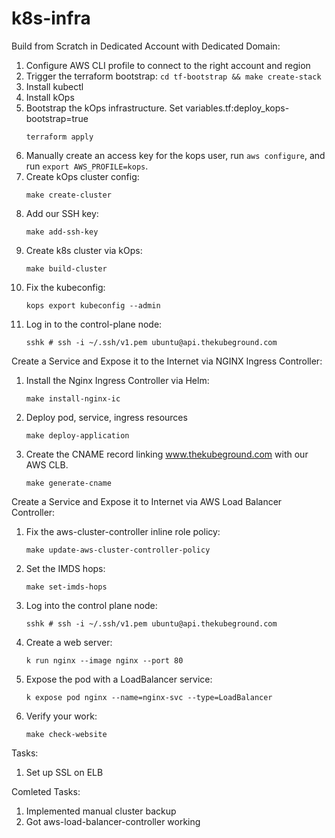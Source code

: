 # k8s-infra

Build from Scratch in Dedicated Account with Dedicated Domain:
1. Configure AWS CLI profile to connect to the right account and region
1. Trigger the terraform bootstrap:
    ```cd tf-bootstrap && make create-stack```
1. Install kubectl
1. Install kOps
1. Bootstrap the kOps infrastructure. Set variables.tf:deploy_kops-bootstrap=true
    ```
    terraform apply
    ```
1. Manually create an access key for the kops user, run `aws configure`, and run `export AWS_PROFILE=kops`.
1. Create kOps cluster config:
    ```
    make create-cluster
    ```
1. Add our SSH key:
    ```
    make add-ssh-key
    ```
1. Create k8s cluster via kOps:
    ```
    make build-cluster
    ```
1. Fix the kubeconfig:
    ```
    kops export kubeconfig --admin
    ```
1. Log in to the control-plane node:
    ```
    sshk # ssh -i ~/.ssh/v1.pem ubuntu@api.thekubeground.com
    ```

Create a Service and Expose it to the Internet via NGINX Ingress Controller:
1. Install the Nginx Ingress Controller via Helm:
    ```
    make install-nginx-ic
    ```
2. Deploy pod, service, ingress resources
    ```
    make deploy-application
    ```
3. Create the CNAME record linking www.thekubeground.com with our AWS CLB.
    ```
    make generate-cname
    ```


Create a Service and Expose it to Internet via AWS Load Balancer Controller:

1. Fix the aws-cluster-controller inline role policy:
    ```
    make update-aws-cluster-controller-policy
    ```
1. Set the IMDS hops:
    ```
    make set-imds-hops
    ```
1. Log into the control plane node:
    ```
    sshk # ssh -i ~/.ssh/v1.pem ubuntu@api.thekubeground.com
    ```
1. Create a web server:
    ```
    k run nginx --image nginx --port 80
    ```
1. Expose the pod with a LoadBalancer service:
    ```
    k expose pod nginx --name=nginx-svc --type=LoadBalancer
    ```
1. Verify your work:
    ```
    make check-website
    ```

Tasks:
1. Set up SSL on ELB


Comleted Tasks:
1. Implemented manual cluster backup
1. Got aws-load-balancer-controller working
